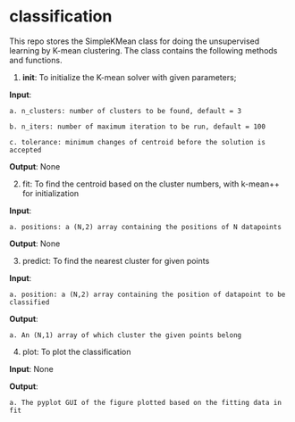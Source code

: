 # classification

This repo stores the SimpleKMean class for doing the unsupervised learning by K-mean clustering. 
The class contains the following methods and functions.

1. __init__: To initialize the K-mean solver with given parameters;

__Input__: 

    a. n_clusters: number of clusters to be found, default = 3
    
    b. n_iters: number of maximum iteration to be run, default = 100
    
    c. tolerance: minimum changes of centroid before the solution is accepted
    
__Output__: None

2. fit: To find the centroid based on the cluster numbers, with k-mean++ for initialization

__Input__: 

    a. positions: a (N,2) array containing the positions of N datapoints
    
__Output__: None

3. predict: To find the nearest cluster for given points

__Input__:

    a. position: a (N,2) array containing the position of datapoint to be classified
    
__Output__: 

    a. An (N,1) array of which cluster the given points belong

4. plot: To plot the classification

__Input__: None

__Output__: 

    a. The pyplot GUI of the figure plotted based on the fitting data in fit


